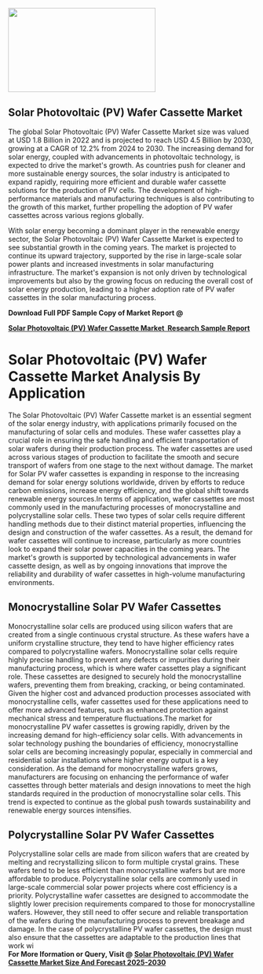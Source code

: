 <p><img class="alignnone size-medium wp-image-20088" src="https://ffe5etoiles.com/wp-content/uploads/2024/12/MST1-300x171.png" alt="" width="300" height="171" /></p><p> <h2>Solar Photovoltaic (PV) Wafer Cassette Market </h2><p>The global Solar Photovoltaic (PV) Wafer Cassette Market size was valued at USD 1.8 Billion in 2022 and is projected to reach USD 4.5 Billion by 2030, growing at a CAGR of 12.2% from 2024 to 2030. The increasing demand for solar energy, coupled with advancements in photovoltaic technology, is expected to drive the market's growth. As countries push for cleaner and more sustainable energy sources, the solar industry is anticipated to expand rapidly, requiring more efficient and durable wafer cassette solutions for the production of PV cells. The development of high-performance materials and manufacturing techniques is also contributing to the growth of this market, further propelling the adoption of PV wafer cassettes across various regions globally.</p><p>With solar energy becoming a dominant player in the renewable energy sector, the Solar Photovoltaic (PV) Wafer Cassette Market is expected to see substantial growth in the coming years. The market is projected to continue its upward trajectory, supported by the rise in large-scale solar power plants and increased investments in solar manufacturing infrastructure. The market's expansion is not only driven by technological improvements but also by the growing focus on reducing the overall cost of solar energy production, leading to a higher adoption rate of PV wafer cassettes in the solar manufacturing process.</p></p><p><strong>Download Full PDF Sample Copy of Market Report @</strong></p><p><strong><a href="https://www.verifiedmarketreports.com/download-sample/?rid=286144&utm_source=Sites-google&utm_medium=265" target="_blank">Solar Photovoltaic (PV) Wafer Cassette Market &nbsp;Research Sample Report</a></strong></p><p><h1>Solar Photovoltaic (PV) Wafer Cassette Market Analysis By Application</h1><p>The Solar Photovoltaic (PV) Wafer Cassette market is an essential segment of the solar energy industry, with applications primarily focused on the manufacturing of solar cells and modules. These wafer cassettes play a crucial role in ensuring the safe handling and efficient transportation of solar wafers during their production process. The wafer cassettes are used across various stages of production to facilitate the smooth and secure transport of wafers from one stage to the next without damage. The market for Solar PV wafer cassettes is expanding in response to the increasing demand for solar energy solutions worldwide, driven by efforts to reduce carbon emissions, increase energy efficiency, and the global shift towards renewable energy sources.In terms of application, wafer cassettes are most commonly used in the manufacturing processes of monocrystalline and polycrystalline solar cells. These two types of solar cells require different handling methods due to their distinct material properties, influencing the design and construction of the wafer cassettes. As a result, the demand for wafer cassettes will continue to increase, particularly as more countries look to expand their solar power capacities in the coming years. The market's growth is supported by technological advancements in wafer cassette design, as well as by ongoing innovations that improve the reliability and durability of wafer cassettes in high-volume manufacturing environments.</p><h2>Monocrystalline Solar PV Wafer Cassettes</h2><p>Monocrystalline solar cells are produced using silicon wafers that are created from a single continuous crystal structure. As these wafers have a uniform crystalline structure, they tend to have higher efficiency rates compared to polycrystalline wafers. Monocrystalline solar cells require highly precise handling to prevent any defects or impurities during their manufacturing process, which is where wafer cassettes play a significant role. These cassettes are designed to securely hold the monocrystalline wafers, preventing them from breaking, cracking, or being contaminated. Given the higher cost and advanced production processes associated with monocrystalline cells, wafer cassettes used for these applications need to offer more advanced features, such as enhanced protection against mechanical stress and temperature fluctuations.The market for monocrystalline PV wafer cassettes is growing rapidly, driven by the increasing demand for high-efficiency solar cells. With advancements in solar technology pushing the boundaries of efficiency, monocrystalline solar cells are becoming increasingly popular, especially in commercial and residential solar installations where higher energy output is a key consideration. As the demand for monocrystalline wafers grows, manufacturers are focusing on enhancing the performance of wafer cassettes through better materials and design innovations to meet the high standards required in the production of monocrystalline solar cells. This trend is expected to continue as the global push towards sustainability and renewable energy sources intensifies.</p><h2>Polycrystalline Solar PV Wafer Cassettes</h2><p>Polycrystalline solar cells are made from silicon wafers that are created by melting and recrystallizing silicon to form multiple crystal grains. These wafers tend to be less efficient than monocrystalline wafers but are more affordable to produce. Polycrystalline solar cells are commonly used in large-scale commercial solar power projects where cost efficiency is a priority. Polycrystalline wafer cassettes are designed to accommodate the slightly lower precision requirements compared to those for monocrystalline wafers. However, they still need to offer secure and reliable transportation of the wafers during the manufacturing process to prevent breakage and damage. In the case of polycrystalline PV wafer cassettes, the design must also ensure that the cassettes are adaptable to the production lines that work wi<strong><br />For More Iformation or Query, Visit @ <a href="https://www.verifiedmarketreports.com/product/solar-photovoltaic-pv-wafer-cassette-market/" target="_blank">Solar Photovoltaic (PV) Wafer Cassette Market Size And Forecast 2025-2030</a></strong></p>
